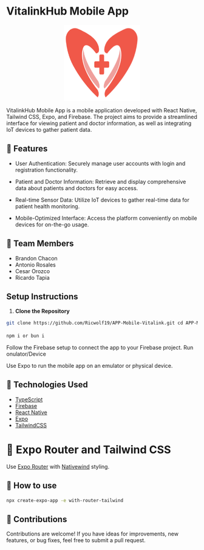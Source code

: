 # VitalinkHub Mobile App

<p align="center">
  <img width="200" height="200" src="public/favicon.png" alt="VitalinkHub Logo">
</p>

VitalinkHub Mobile App is a mobile application developed with React Native, Tailwind CSS, Expo, and Firebase. The project aims to provide a streamlined interface for viewing patient and doctor information, as well as integrating IoT devices to gather patient data.

## 🚀 Features
- User Authentication: Securely manage user accounts with login and registration functionality.

- Patient and Doctor Information: Retrieve and display comprehensive data about patients and doctors for easy access.

- Real-time Sensor Data: Utilize IoT devices to gather real-time data for patient health monitoring.

- Mobile-Optimized Interface: Access the platform conveniently on mobile devices for on-the-go usage.

## 👥 Team Members
- Brandon Chacon
- Antonio Rosales
- Cesar Orozco
- Ricardo Tapia

## Setup Instructions
1. **Clone the Repository**
```bash
git clone https://github.com/Ricwolf19/APP-Mobile-Vitalink.git cd APP-Mobile-Vitalink

npm i or bun i 

```
Follow the Firebase setup to connect the app to your Firebase project.
Run onulator/Device

Use Expo to run the mobile app on an emulator or physical device.

  ## 🔧 Technologies Used
    
- [TypeScript](https://www.typescriptlang.org/)
- [Firebase](https://firebase.google.com/)
- [React Native](https://reactnative.dev)
- [Expo](https://expo.dev)
- [TailwindCSS](https://tailwindcss.com)

# 🔧 Expo Router and Tailwind CSS

Use [Expo Router](https://docs.expo.dev/router/introduction/) with [Nativewind](https://www.nativewind.dev/v4/overview/) styling.

## 🚀 How to use

```sh
npx create-expo-app -e with-router-tailwind
```

## 🤝 Contributions

Contributions are welcome! If you have ideas for improvements, new features, or bug fixes, feel free to submit a pull request.